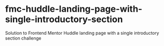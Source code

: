 # fmc-huddle-landing-page-with-single-introductory-section
Solution to Frontend Mentor Huddle landing page with a single introductory section challenge
